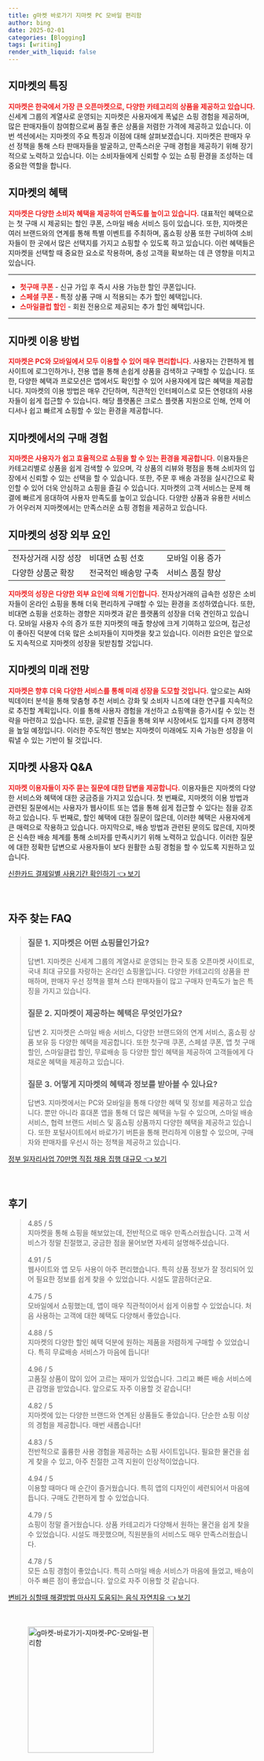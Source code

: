 ```yaml
---
title: g마켓 바로가기 지마켓 PC 모바일 편리함
author: bing
date: 2025-02-01
categories: [Blogging]
tags: [writing]
render_with_liquid: false
---
```



<h2 id='지마켓의 특징'>지마켓의 특징</h2>

<p><b><span style="color: #ee2323;">지마켓은 한국에서 가장 큰 오픈마켓으로, 다양한 카테고리의 상품을 제공하고 있습니다.</span></b> 신세계 그룹의 계열사로 운영되는 지마켓은 사용자에게 폭넓은 쇼핑 경험을 제공하며, 많은 판매자들이 참여함으로써 품질 좋은 상품을 저렴한 가격에 제공하고 있습니다. 이번 섹션에서는 지마켓의 주요 특징과 이점에 대해 살펴보겠습니다. 지마켓은 판매자 우선 정책을 통해 스타 판매자들을 발굴하고, 만족스러운 구매 경험을 제공하기 위해 장기적으로 노력하고 있습니다. 이는 소비자들에게 신뢰할 수 있는 쇼핑 환경을 조성하는 데 중요한 역할을 합니다.</p>

<h2 id='지마켓의 혜택'>지마켓의 혜택</h2>

<p><b><span style="color: #ee2323;">지마켓은 다양한 소비자 혜택을 제공하여 만족도를 높이고 있습니다.</span></b> 대표적인 혜택으로는 첫 구매 시 제공되는 할인 쿠폰, 스마일 배송 서비스 등이 있습니다. 또한, 지마켓은 여러 브랜드와의 연계를 통해 특별 이벤트를 주최하며, 홈쇼핑 상품 또한 구비하여 소비자들이 한 곳에서 많은 선택지를 가지고 쇼핑할 수 있도록 하고 있습니다. 이런 혜택들은 지마켓을 선택할 때 중요한 요소로 작용하며, 충성 고객을 확보하는 데 큰 영향을 미치고 있습니다.</p>

<hr />

<ul>
    <li><b><span style="color: #ee2323;">첫구매 쿠폰</span></b> - 신규 가입 후 즉시 사용 가능한 할인 쿠폰입니다.</li>
    <li><b><span style="color: #ee2323;">스페셜 쿠폰</span></b> - 특정 상품 구매 시 적용되는 추가 할인 혜택입니다.</li>
    <li><b><span style="color: #ee2323;">스마일클럽 할인</span></b> - 회원 전용으로 제공되는 추가 할인 혜택입니다.</li>
</ul>

<hr />

<h2 id='지마켓 이용 방법'>지마켓 이용 방법</h2>

<p><b><span style="color: #ee2323;">지마켓은 PC와 모바일에서 모두 이용할 수 있어 매우 편리합니다.</span></b> 사용자는 간편하게 웹사이트에 로그인하거나, 전용 앱을 통해 손쉽게 상품을 검색하고 구매할 수 있습니다. 또한, 다양한 혜택과 프로모션은 앱에서도 확인할 수 있어 사용자에게 많은 혜택을 제공합니다. 지마켓의 이용 방법은 매우 간단하며, 직관적인 인터페이스로 모든 연령대의 사용자들이 쉽게 접근할 수 있습니다. 해당 플랫폼은 크로스 플랫폼 지원으로 인해, 언제 어디서나 쉽고 빠르게 쇼핑할 수 있는 환경을 제공합니다.</p>

<h2 id='지마켓에서의 구매 경험'>지마켓에서의 구매 경험</h2>

<p><b><span style="color: #ee2323;">지마켓은 사용자가 쉽고 효율적으로 쇼핑을 할 수 있는 환경을 제공합니다.</span></b> 이용자들은 카테고리별로 상품을 쉽게 검색할 수 있으며, 각 상품의 리뷰와 평점을 통해 소비자의 입장에서 신뢰할 수 있는 선택을 할 수 있습니다. 또한, 주문 후 배송 과정을 실시간으로 확인할 수 있어 더욱 안심하고 쇼핑을 즐길 수 있습니다. 지마켓의 고객 서비스는 문제 해결에 빠르게 응대하여 사용자 만족도를 높이고 있습니다. 다양한 상품과 유용한 서비스가 어우러져 지마켓에서는 만족스러운 쇼핑 경험을 제공하고 있습니다.</p>

<h2 id='지마켓의 성장 외부 요인'>지마켓의 성장 외부 요인</h2>

<table>
    <tr>
        <td>전자상거래 시장 성장</td>
        <td>비대면 쇼핑 선호</td>
        <td>모바일 이용 증가</td>
    </tr>
    <tr>
        <td>다양한 상품군 확장</td>
        <td>전국적인 배송망 구축</td>
        <td>서비스 품질 향상</td>
    </tr>
</table>

<p><b><span style="color: #ee2323;">지마켓의 성장은 다양한 외부 요인에 의해 기인합니다.</span></b> 전자상거래의 급속한 성장은 소비자들이 온라인 쇼핑을 통해 더욱 편리하게 구매할 수 있는 환경을 조성하였습니다. 또한, 비대면 쇼핑을 선호하는 경향은 지마켓과 같은 플랫폼의 성장을 더욱 견인하고 있습니다. 모바일 사용자 수의 증가 또한 지마켓의 매출 향상에 크게 기여하고 있으며, 접근성이 좋아진 덕분에 더욱 많은 소비자들이 지마켓을 찾고 있습니다. 이러한 요인은 앞으로도 지속적으로 지마켓의 성장을 뒷받침할 것입니다.</p>

<h2 id='지마켓의 미래 전망'>지마켓의 미래 전망</h2>

<p><b><span style="color: #ee2323;">지마켓은 향후 더욱 다양한 서비스를 통해 미래 성장을 도모할 것입니다.</span></b> 앞으로는 AI와 빅데이터 분석을 통해 맞춤형 추천 서비스 강화 및 소비자 니즈에 대한 연구를 지속적으로 추진할 계획입니다. 이를 통해 사용자 경험을 개선하고 쇼핑액을 증가시킬 수 있는 전략을 마련하고 있습니다. 또한, 글로벌 진출을 통해 외부 시장에서도 입지를 다져 경쟁력을 높일 예정입니다. 이러한 주도적인 행보는 지마켓이 미래에도 지속 가능한 성장을 이뤄낼 수 있는 기반이 될 것입니다.</p>

<h2 id='지마켓 사용자 Q&A'>지마켓 사용자 Q&A</h2>

<p><b><span style="color: #ee2323;">지마켓 이용자들이 자주 묻는 질문에 대한 답변을 제공합니다.</span></b> 이용자들은 지마켓의 다양한 서비스와 혜택에 대한 궁금증을 가지고 있습니다. 첫 번째로, 지마켓의 이용 방법과 관련된 질문에서는 사용자가 웹사이트 또는 앱을 통해 쉽게 접근할 수 있다는 점을 강조하고 있습니다. 두 번째로, 할인 혜택에 대한 질문이 많은데, 이러한 혜택은 사용자에게 큰 매력으로 작용하고 있습니다. 마지막으로, 배송 방법과 관련된 문의도 많은데, 지마켓은 신속한 배송 체계를 통해 소비자를 만족시키기 위해 노력하고 있습니다. 이러한 질문에 대한 정확한 답변으로 사용자들이 보다 원활한 쇼핑 경험을 할 수 있도록 지원하고 있습니다.</p>


<p><a class="click-button" title="신한카드 결제일별 사용기간 확인하기" href="https://blackassets.github.io/posts/%EC%8B%A0%ED%95%9C%EC%B9%B4%EB%93%9C-%EA%B2%B0%EC%A0%9C%EC%9D%BC%EB%B3%84-%EC%82%AC%EC%9A%A9%EA%B8%B0%EA%B0%84-%ED%99%95%EC%9D%B8%ED%95%98%EA%B8%B0/" rel="dofollow">신한카드 결제일별 사용기간 확인하기 👈 보기</a></p><br>
<h2 id='자주_찾는_FAQ'>자주 찾는 FAQ</h2>
<div itemscope="" itemtype="https://schema.org/FAQPage">
<blockquote>
<div itemscope="" itemprop="mainEntity" itemtype="https://schema.org/Question">
<h3 itemprop="name">질문 1. 지마켓은 어떤 쇼핑몰인가요?</h3>
<div itemscope="" itemprop="acceptedAnswer" itemtype="https://schema.org/Answer">
<span itemprop="text">
<p>답변1. 지마켓은 신세계 그룹의 계열사로 운영되는 한국 토종 오픈마켓 사이트로, 국내 최대 규모를 자랑하는 온라인 쇼핑몰입니다. 다양한 카테고리의 상품을 판매하며, 판매자 우선 정책을 펼쳐 스타 판매자들이 많고 구매자 만족도가 높은 특징을 가지고 있습니다.</p>
</span>
</div>
</div>
<div itemscope="" itemprop="mainEntity" itemtype="https://schema.org/Question">
<h3 itemprop="name">질문 2. 지마켓이 제공하는 혜택은 무엇인가요?</h3>
<div itemscope="" itemprop="acceptedAnswer" itemtype="https://schema.org/Answer">
<span itemprop="text">
<p>답변 2. 지마켓은 스마일 배송 서비스, 다양한 브랜드와의 연계 서비스, 홈쇼핑 상품 보유 등 다양한 혜택을 제공합니다. 또한 첫구매 쿠폰, 스페셜 쿠폰, 앱 첫 구매 할인, 스마일클럽 할인, 무료배송 등 다양한 할인 혜택을 제공하여 고객들에게 다채로운 혜택을 제공하고 있습니다.</p>
</span>
</div>
</div>
<div itemscope="" itemprop="mainEntity" itemtype="https://schema.org/Question">
<h3 itemprop="name">질문 3. 어떻게 지마켓의 혜택과 정보를 받아볼 수 있나요?</h3>
<div itemscope="" itemprop="acceptedAnswer" itemtype="https://schema.org/Answer">
<span itemprop="text">
<p>답변3. 지마켓에서는 PC와 모바일을 통해 다양한 혜택 및 정보를 제공하고 있습니다. 뿐만 아니라 휴대폰 앱을 통해 더 많은 혜택을 누릴 수 있으며, 스마일 배송 서비스, 협력 브랜드 서비스 및 홈쇼핑 상품까지 다양한 혜택을 제공하고 있습니다. 또한 포털사이트에서 바로가기 버튼을 통해 편리하게 이용할 수 있으며, 구매자와 판매자를 우선시 하는 정책을 제공하고 있습니다.</p>
</span>
</div>
</div>
</blockquote>
</div>
<p><a class="click-button" title="정부 일자리사업 70만명 직접 채용 집행 대규모" href="https://blackassets.github.io/posts/%EC%A0%95%EB%B6%80-%EC%9D%BC%EC%9E%90%EB%A6%AC%EC%82%AC%EC%97%85-70%EB%A7%8C%EB%AA%85-%EC%A7%81%EC%A0%91-%EC%B1%84%EC%9A%A9-%EC%A7%91%ED%96%89-%EB%8C%80%EA%B7%9C%EB%AA%A8/" rel="dofollow">정부 일자리사업 70만명 직접 채용 집행 대규모 👈 보기</a></p><br>
<h2 id='후기'>후기</h2>
<div itemscope itemtype="https://schema.org/Product">
  <blockquote>
  <div itemprop="review" itemscope itemtype="https://schema.org/Review">
      <div itemprop="reviewRating" itemscope itemtype="https://schema.org/Rating"> <span itemprop="ratingValue">4.85</span> / <span itemprop="bestRating">5</span> </div>
      <span itemprop="reviewBody">지마켓을 통해 쇼핑을 해보았는데, 전반적으로 매우 만족스러웠습니다. 고객 서비스가 정말 친절했고, 궁금한 점을 물어보면 자세히 설명해주셨습니다.</span>
  </div>
  <br>
  <div itemprop="review" itemscope itemtype="https://schema.org/Review">
      <div itemprop="reviewRating" itemscope itemtype="https://schema.org/Rating"> <span itemprop="ratingValue">4.91</span> / <span itemprop="bestRating">5</span> </div>
      <span itemprop="reviewBody">웹사이트와 앱 모두 사용이 아주 편리했습니다. 특히 상품 정보가 잘 정리되어 있어 필요한 정보를 쉽게 찾을 수 있었습니다. 시설도 깔끔하더군요.</span>
  </div>
  <br>
  <div itemprop="review" itemscope itemtype="https://schema.org/Review">
      <div itemprop="reviewRating" itemscope itemtype="https://schema.org/Rating"> <span itemprop="ratingValue">4.75</span> / <span itemprop="bestRating">5</span> </div>
      <span itemprop="reviewBody">모바일에서 쇼핑했는데, 앱이 매우 직관적이어서 쉽게 이용할 수 있었습니다. 처음 사용하는 고객에 대한 혜택도 다양해서 좋았습니다.</span>
  </div>
  <br>
  <div itemprop="review" itemscope itemtype="https://schema.org/Review">
      <div itemprop="reviewRating" itemscope itemtype="https://schema.org/Rating"> <span itemprop="ratingValue">4.88</span> / <span itemprop="bestRating">5</span> </div>
      <span itemprop="reviewBody">지마켓의 다양한 할인 혜택 덕분에 원하는 제품을 저렴하게 구매할 수 있었습니다. 특히 무료배송 서비스가 마음에 듭니다!</span>
  </div>
  <br>
  <div itemprop="review" itemscope itemtype="https://schema.org/Review">
      <div itemprop="reviewRating" itemscope itemtype="https://schema.org/Rating"> <span itemprop="ratingValue">4.96</span> / <span itemprop="bestRating">5</span> </div>
      <span itemprop="reviewBody">고품질 상품이 많이 있어 고르는 재미가 있었습니다. 그리고 빠른 배송 서비스에 큰 감명을 받았습니다. 앞으로도 자주 이용할 것 같습니다!</span>
  </div>
  <br>
  <div itemprop="review" itemscope itemtype="https://schema.org/Review">
      <div itemprop="reviewRating" itemscope itemtype="https://schema.org/Rating"> <span itemprop="ratingValue">4.82</span> / <span itemprop="bestRating">5</span> </div>
      <span itemprop="reviewBody">지마켓에 있는 다양한 브랜드와 연계된 상품들도 좋았습니다. 단순한 쇼핑 이상의 경험을 제공합니다. 매번 새롭습니다!</span>
  </div>
  <br>
  <div itemprop="review" itemscope itemtype="https://schema.org/Review">
      <div itemprop="reviewRating" itemscope itemtype="https://schema.org/Rating"> <span itemprop="ratingValue">4.83</span> / <span itemprop="bestRating">5</span> </div>
      <span itemprop="reviewBody">전반적으로 훌륭한 사용 경험을 제공하는 쇼핑 사이트입니다. 필요한 물건을 쉽게 찾을 수 있고, 아주 친절한 고객 지원이 인상적이었습니다.</span>
  </div>
  <br>
  <div itemprop="review" itemscope itemtype="https://schema.org/Review">
      <div itemprop="reviewRating" itemscope itemtype="https://schema.org/Rating"> <span itemprop="ratingValue">4.94</span> / <span itemprop="bestRating">5</span> </div>
      <span itemprop="reviewBody">이용할 때마다 매 순간이 즐거웠습니다. 특히 앱의 디자인이 세련되어서 마음에 듭니다. 구매도 간편하게 할 수 있었습니다.</span>
  </div>
  <br>
  <div itemprop="review" itemscope itemtype="https://schema.org/Review">
      <div itemprop="reviewRating" itemscope itemtype="https://schema.org/Rating"> <span itemprop="ratingValue">4.79</span> / <span itemprop="bestRating">5</span> </div>
      <span itemprop="reviewBody">쇼핑이 정말 즐거웠습니다. 상품 카테고리가 다양해서 원하는 물건을 쉽게 찾을 수 있었습니다. 시설도 깨끗했으며, 직원분들의 서비스도 매우 만족스러웠습니다.</span>
  </div>
  <br>
  <div itemprop="review" itemscope itemtype="https://schema.org/Review">
      <div itemprop="reviewRating" itemscope itemtype="https://schema.org/Rating"> <span itemprop="ratingValue">4.78</span> / <span itemprop="bestRating">5</span> </div>
      <span itemprop="reviewBody">모든 쇼핑 경험이 좋았습니다. 특히 스마일 배송 서비스가 마음에 들었고, 배송이 아주 빠른 점이 좋았습니다. 앞으로 자주 이용할 것 같습니다.</span>
  </div>
  </blockquote>
</div>
<p><a class="click-button" title="변비가 심할때 해결방법 마사지 도움되는 음식 자연치유" href="https://blackassets.github.io/posts/%EB%B3%80%EB%B9%84%EA%B0%80-%EC%8B%AC%ED%95%A0%EB%95%8C-%ED%95%B4%EA%B2%B0%EB%B0%A9%EB%B2%95-%EB%A7%88%EC%82%AC%EC%A7%80-%EB%8F%84%EC%9B%80%EB%90%98%EB%8A%94-%EC%9D%8C%EC%8B%9D-%EC%9E%90%EC%97%B0%EC%B9%98%EC%9C%A0/" rel="dofollow">변비가 심할때 해결방법 마사지 도움되는 음식 자연치유 👈 보기</a></p><br>
<figure class="image"><img src="https://blackassets.github.io/assets/img/thumbnail/g마켓-바로가기-지마켓-PC-모바일-편리함.webp" alt="g마켓-바로가기-지마켓-PC-모바일-편리함" width="256" height="256"></figure>